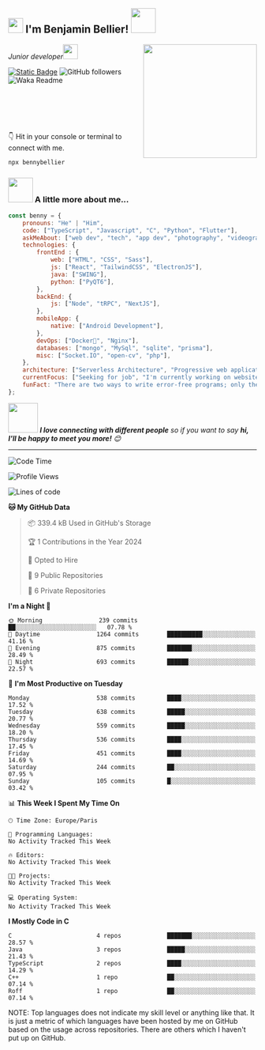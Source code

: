 <h2><img src="https://emojis.slackmojis.com/emojis/images/1531849430/4246/blob-sunglasses.gif?1531849430" width="30"/> I'm Benjamin Bellier! <img src="https://media.giphy.com/media/12oufCB0MyZ1Go/giphy.gif" width="50"></h2>
<img align='right' src="https://media.giphy.com/media/M9gbBd9nbDrOTu1Mqx/giphy.gif" width="230">
<p><em>Junior developer<img src="https://media.giphy.com/media/WUlplcMpOCEmTGBtBW/giphy.gif" width="30"> 
</em></p>

[![Static Badge](https://img.shields.io/badge/Benjamin%20Bellier-blue?style=flat-square&logo=Linkedin&logoColor=white&link=https://www.linkedin.com/in/benjamin-bellier-03934242)](https://www.linkedin.com/in/benjamin-bellier-03934242)
![GitHub followers](https://img.shields.io/github/followers/BennyBellier?label=Follow&style=social)
![Waka Readme](https://github.com/BennyBellier/BennyBellier/workflows/Waka%20Readme/badge.svg)
<!-- [![website](https://img.shields.io/badge/Website-46a2f1.svg?&style=flat-square&logo=Google-Chrome&logoColor=white&link=https://)](https://) -->

<br/><br/><br/><br/>

👇 Hit in your console or terminal to connect with me.

```bash
npx bennybellier
```

### <img src="https://media.giphy.com/media/VgCDAzcKvsR6OM0uWg/giphy.gif" width="50"> A little more about me...  

```javascript
const benny = {
    pronouns: "He" | "Him",
    code: ["TypeScript", "Javascript", "C", "Python", "Flutter"],
    askMeAbout: ["web dev", "tech", "app dev", "photography", "videography", "parkour"],
    technologies: {
        frontEnd : {
            web: ["HTML", "CSS", "Sass"],
            js: ["React", "TailwindCSS", "ElectronJS"],
            java: ["SWING"],
            python: ["PyQT6"],
        },
        backEnd: {
            js: ["Node", "tRPC", "NextJS"],
        },
        mobileApp: {
            native: ["Android Development"],
        },
        devOps: ["Docker🐳", "Nginx"],
        databases: ["mongo", "MySql", "sqlite", "prisma"],
        misc: ["Socket.IO", "open-cv", "php"],
    },
    architecture: ["Serverless Architecture", "Progressive web applications", "Single page applications"],
    currentFocus: ["Seeking for job", "I'm currently working on website of the association Temple Team"],
    funFact: "There are two ways to write error-free programs; only the third one works"
};
```

<img src="https://media.giphy.com/media/LnQjpWaON8nhr21vNW/giphy.gif" width="60"> <em><b>I love connecting with different people</b> so if you want to say <b>hi, I'll be happy to meet you more!</b> 😊</em>

---

<!--START_SECTION:waka-->
![Code Time](http://img.shields.io/badge/Code%20Time-215%20hrs%2017%20mins-blue)

![Profile Views](http://img.shields.io/badge/Profile%20Views-0-blue)

![Lines of code](https://img.shields.io/badge/From%20Hello%20World%20I%27ve%20Written-2.1%20million%20lines%20of%20code-blue)

**🐱 My GitHub Data** 

> 📦 339.4 kB Used in GitHub's Storage 
 > 
> 🏆 1 Contributions in the Year 2024
 > 
> 💼 Opted to Hire
 > 
> 📜 9 Public Repositories 
 > 
> 🔑 6 Private Repositories 
 > 
**I'm a Night 🦉** 

```text
🌞 Morning                239 commits         ██░░░░░░░░░░░░░░░░░░░░░░░   07.78 % 
🌆 Daytime                1264 commits        ██████████░░░░░░░░░░░░░░░   41.16 % 
🌃 Evening                875 commits         ███████░░░░░░░░░░░░░░░░░░   28.49 % 
🌙 Night                  693 commits         ██████░░░░░░░░░░░░░░░░░░░   22.57 % 
```
📅 **I'm Most Productive on Tuesday** 

```text
Monday                   538 commits         ████░░░░░░░░░░░░░░░░░░░░░   17.52 % 
Tuesday                  638 commits         █████░░░░░░░░░░░░░░░░░░░░   20.77 % 
Wednesday                559 commits         █████░░░░░░░░░░░░░░░░░░░░   18.20 % 
Thursday                 536 commits         ████░░░░░░░░░░░░░░░░░░░░░   17.45 % 
Friday                   451 commits         ████░░░░░░░░░░░░░░░░░░░░░   14.69 % 
Saturday                 244 commits         ██░░░░░░░░░░░░░░░░░░░░░░░   07.95 % 
Sunday                   105 commits         █░░░░░░░░░░░░░░░░░░░░░░░░   03.42 % 
```


📊 **This Week I Spent My Time On** 

```text
🕑︎ Time Zone: Europe/Paris

💬 Programming Languages: 
No Activity Tracked This Week

🔥 Editors: 
No Activity Tracked This Week

🐱‍💻 Projects: 
No Activity Tracked This Week

💻 Operating System: 
No Activity Tracked This Week
```

**I Mostly Code in C** 

```text
C                        4 repos             ███████░░░░░░░░░░░░░░░░░░   28.57 % 
Java                     3 repos             █████░░░░░░░░░░░░░░░░░░░░   21.43 % 
TypeScript               2 repos             ████░░░░░░░░░░░░░░░░░░░░░   14.29 % 
C++                      1 repo              ██░░░░░░░░░░░░░░░░░░░░░░░   07.14 % 
Roff                     1 repo              ██░░░░░░░░░░░░░░░░░░░░░░░   07.14 % 
```




<!--END_SECTION:waka-->

NOTE: Top languages does not indicate my skill level or anything like that. It is just a metric of which languages have been hosted by me on GitHub based on the usage across repositories. There are others which I haven't put up on GitHub.
